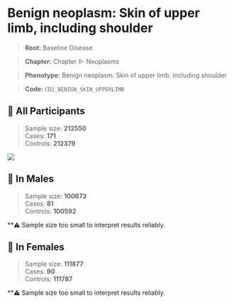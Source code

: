 # Benign neoplasm: Skin of upper limb, including shoulder

> **Root:** Baseline Disease  

> **Chapter:** Chapter II- Neoplasms  

> **Phenotype:** Benign neoplasm: Skin of upper limb, including shoulder  

> **Code:** `CD2_BENIGN_SKIN_UPPERLIMB`

## 🧪 All Participants  
> Sample size: **212550**  
> Cases: **171**  
> Controls: **212379**
<img src="/Disease/Figures/ALL/Incidence/CD2_BENIGN_SKIN_UPPERLIMB.png"/>
<CsvTable src="/public/Disease/Data/ALL/Incidence/COX_CD2_BENIGN_SKIN_UPPERLIMB.csv" label="🔍 View full results" />

## 👨 In Males  
> Sample size: **100673**  
> Cases: **81**  
> Controls: **100592**

**⚠️ Sample size too small to interpret results reliably.


## 👩 In Females  
> Sample size: **111877**  
> Cases: **90**  
> Controls: **111787**

**⚠️ Sample size too small to interpret results reliably.

